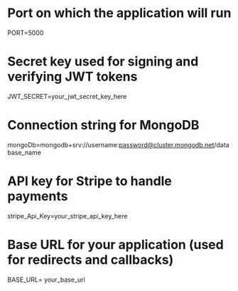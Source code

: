 # Port on which the application will run
PORT=5000

# Secret key used for signing and verifying JWT tokens
JWT_SECRET=your_jwt_secret_key_here

# Connection string for MongoDB
mongoDb=mongodb+srv://username:password@cluster.mongodb.net/database_name

# API key for Stripe to handle payments
stripe_Api_Key=your_stripe_api_key_here

# Base URL for your application (used for redirects and callbacks)
BASE_URL= your_base_url
